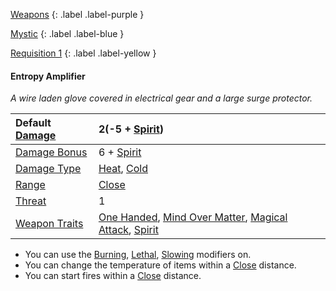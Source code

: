 [Weapons](Game/Weapons-List)
{: .label .label-purple }

[Mystic](Game/Mystic)
{: .label .label-blue }

[Requisition 1](Game/Deployment#Requisition)
{: .label .label-yellow }
#### Entropy Amplifier
*A wire laden glove covered in electrical gear and a large surge protector.*

| Default [Damage](Core/Weapons#Calculating%20Damage) | 2(-5 + [Spirit](Game/Core/Spirit)) |
| :--- | :--- |
| [Damage Bonus](Game/Core/Weapons#Damage%20Bonus) | 6 + [Spirit](Game/Core/Spirit) |
| [Damage Type](Core/Weapons#Damage%20Type) | [Heat](Game/Core/Injury#Heat), [Cold](Game/Core/Injury#Cold) |
| [Range](Core/Weapons#Range) | [Close](Game/Core/Movement#Close) |
| [Threat](Core/Weapons#Threat) | 1 |
| [Weapon Traits](Core/Weapon-Traits) | [One Handed](Game/Core/Blocks/One-Handed), [Mind Over Matter](Game/Core/Blocks/Mind-Over-Matter), [Magical Attack](Game/Core/Blocks/Magical-Attack), [Spirit](Game/Core/Blocks/Spiritual)  |

* You can use the [Burning](Game/Core/Magical-Attacks#Burning), [Lethal](Game/Core/Magical-Attacks#Lethal), [Slowing](Game/Core/Magical-Attacks#Slowing) modifiers on.
* You can change the temperature of items within a [Close](Game/Core/Movement#Close) distance.
* You can start fires within a [Close](Game/Core/Movement#Close) distance.